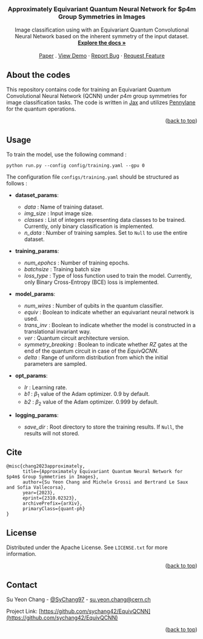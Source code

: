 <!--Back to the top -->
<a name="readme-top"></a>


<div align="center">
<h3 align="center">Approximately Equivariant Quantum Neural Network for $p4m Group Symmetries in Images
</h3>
  <p align="center">
     Image classification using with an Equivariant Quantum Convolutional Neural Network based on the inherent symmetry of the input dataset. 
    <br />
    <a href="https://github.com/EquivQCNN/docs"><strong>Explore the docs »</strong></a>
    <br />
    <br />
    <a href="https://arxiv.org/abs/2310.02323">Paper</a>
    .
    <a href="https://github.com/github_username/repo_name">View Demo</a>
    ·
    <a href="https://github.com/sychang42/EquivQCNN/issues">Report Bug</a>
    ·
    <a href="https://github.com/sychang42/EquivQCNN/issues">Request Feature</a>
  </p>
</div>

## About the codes

This repository contains code for training an Equivariant Quantum Convolutional Neural Network (QCNN) under $p4m$ group symmetries for image classification tasks. The code is written in [Jax](https://github.com/google/jax) and utilizes [Pennylane](https://github.com/PennyLaneAI/pennylane) for the quantum operations. 

<p align="right">(<a href="#readme-top">back to top</a>)</p>

## Usage

To train the model, use the following command : 

```
python run.py --config config/training.yaml --gpu 0
```
 
The configuration file `configs/training.yaml` should be structured as follows : 

* __dataset_params__: 
  - *data* : Name of training dataset. 
  - *img_size* : Input image size.
  - *classes* : List of integers representing data classes to be trained. Currently, only binary classification is implemented.
  - *n_data* : Number of training samples. Set to `Null` to use the entire dataset.

* __training_params__: 
  - *num_epohcs* : Number of training epochs. 
  - *batchsize* : Training batch size
  - *loss_type* : Type of loss function used to train the model. Currently, only Binary Cross-Entropy (BCE) loss is implemented.
  
* __model_params__: 
  - *num_wires* : Number of qubits in the quantum classifier. 
  - *equiv* : Boolean to indicate whether an equivariant neural network is used. 
  - *trans_inv* : Boolean to indicate whether the model is constructed in a translational invariant way. 
  - *ver* :  Quantum circuit architecture version. 
  - *symmetry_breaking* : Boolean to indicate whether $RZ$ gates at the end of the quantum circuit in case of the *EquivQCNN*. 
  - *delta* : Range of uniform distribution from which the initial parameters are sampled.  
  
* __opt_params__: 
  - *lr* : Learning rate. 
  - *b1* : $\beta_1$ value of the Adam optimizer. 0.9 by default. 
  - *b2* : $\beta_2$ value of the Adam optimizer. 0.999 by default.

* __logging_params__: 
  - *save_dir* : Root directory to store the training results. If `Null`, the results will not stored.

## Cite

```
@misc{chang2023approximately,
      title={Approximately Equivariant Quantum Neural Network for $p4m$ Group Symmetries in Images}, 
      author={Su Yeon Chang and Michele Grossi and Bertrand Le Saux and Sofia Vallecorsa},
      year={2023},
      eprint={2310.02323},
      archivePrefix={arXiv},
      primaryClass={quant-ph}
}
```


## License

Distributed under the Apache License. See `LICENSE.txt` for more information.

<p align="right">(<a href="#readme-top">back to top</a>)</p>


<!-- CONTACT -->
## Contact

Su Yeon Chang - [@SyChang97](https://twitter.com/SyChang97) - su.yeon.chang@cern.ch

Project Link: [https://github.com/sychang42/EquivQCNN](https://github.com/sychang42/EquivQCNN)
<p align="right">(<a href="#readme-top">back to top</a>)</p>

